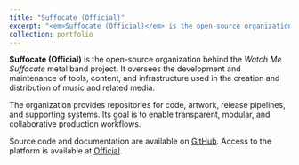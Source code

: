 ```yaml
---
title: "Suffocate (Official)"
excerpt: "<em>Suffocate (Official)</em> is the open-source organization behind the Watch Me Suffocate metal band project.<br/><br /><a href='https://official.watchmesuffocate.com/' target='_blank'><img src='/images/portfolio/suffocate_official.png'></a>"
collection: portfolio
---
```


**Suffocate (Official)** is the open-source organization behind the *Watch Me Suffocate* metal band project. It oversees the development and maintenance of tools, content, and infrastructure used in the creation and distribution of music and related media.

The organization provides repositories for code, artwork, release pipelines, and supporting systems. Its goal is to enable transparent, modular, and collaborative production workflows.

Source code and documentation are available on [GitHub](https://github.com/suffocateofficial). Access to the platform is available at [Official](https://official.watchmesuffocate.com).